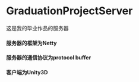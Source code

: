# GraduationProjectServer
这是我的毕业作品的服务器

#### 服务器的框架为Netty

#### 服务器的通信协议为protocol buffer

#### 客户端为Unity3D

